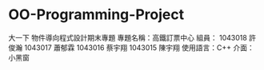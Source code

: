# OO-Programming-Project
大一下 物件導向程式設計期末專題
專題名稱：高鐵訂票中心
組員：  1043018 許俊瀚
	1043017 蕭郁霖
	1043016 蔡宇翔
	1043015 陳宇翔
使用語言：C++
介面：小黑窗
